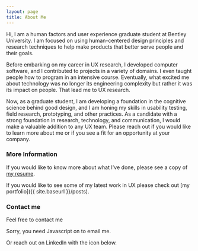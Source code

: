```yaml
---
layout: page
title: About Me
---
```


Hi, I am a human factors and user experience graduate student at Bentley University. I am focused on using human-centered design principles and research techniques to help make products that better serve people and their goals.
 
Before embarking on my career in UX research, I developed computer software, and I contributed to projects in a variety of domains. I even taught people how to program in an intensive course. Eventually, what excited me about technology was no longer its engineering complexity but rather it was its impact on people. That lead me to UX research.

Now, as a graduate student, I am developing a foundation in the cognitive science behind good design, and I am honing my skills in usability testing, field research, prototyping, and other practices. As a candidate with a strong foundation in research, technology, and communication, I would make a valuable addition to any UX team. Please reach out if you would like to learn more about me or if you see a fit for an opportunity at your company.

### More Information

If you would like to know more about what I've done, please see a
copy of [my resume](https://www.dropbox.com/s/th56qblfckowwnu/Harish-Tella-resume.pdf?dl=0).

If you would like to see some of my latest work in UX please check
out [my portfolio]({{ site.baseurl }}/posts).


### Contact me

Feel free to contact me 
<script type="text/javascript" language="javascript">
<!--
// Email obfuscator script 2.1 by Tim Williams, University of Arizona
// Random encryption key feature coded by Andrew Moulden
// This code is freeware provided these four comment lines remain intact
// A wizard to generate this code is at http://www.jottings.com/obfuscator/
{ coded = "8jSkU8PaNN.j@otjkN.nVt"
  key = "EmjTLCg1bIBMiNqKsSc6evYthdRJozGFf3k2uOUAnQa9DP8Xy5VpWl4Z7rxwH0"
  shift=coded.length
  link=""
  for (i=0; i<coded.length; i++) {
    if (key.indexOf(coded.charAt(i))==-1) {
      ltr = coded.charAt(i)
      link += (ltr)
    }
    else {     
      ltr = (key.indexOf(coded.charAt(i))-shift+key.length) % key.length
      link += (key.charAt(ltr))
    }
  }
document.write("<a href='mailto:"+link+"'>via email </a>")
}
//-->
</script><noscript>Sorry, you need Javascript on to email me.</noscript>

Or reach out on LinkedIn with the icon below.
